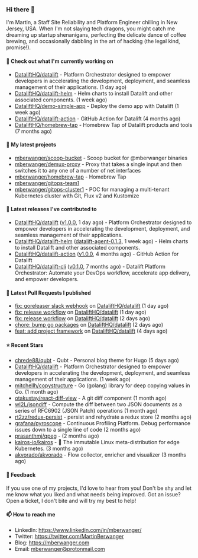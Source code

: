 ### Hi there 👋

I'm Martin, a Staff Site Reliability and Platform Engineer chilling in New Jersey, USA. When I'm not slaying tech dragons, you might catch me dreaming up startup shenanigans, perfecting the delicate dance of coffee brewing, and occasionally dabbling in the art of hacking (the legal kind, promise!). 

#### 👷 Check out what I'm currently working on

- [DataliftHQ/datalift](https://github.com/DataliftHQ/datalift) - Platform Orchestrator designed to empower developers in accelerating the development, deployment, and seamless management of their applications. (1 day ago)
- [DataliftHQ/datalift-helm](https://github.com/DataliftHQ/datalift-helm) - Helm charts to install Datalift and other associated components. (1 week ago)
- [DataliftHQ/demo-simple-app](https://github.com/DataliftHQ/demo-simple-app) - Deploy the demo app with Datalift (1 week ago)
- [DataliftHQ/datalift-action](https://github.com/DataliftHQ/datalift-action) - GitHub Action for Datalift (4 months ago)
- [DataliftHQ/homebrew-tap](https://github.com/DataliftHQ/homebrew-tap) - Homebrew Tap of Datalift products and tools (7 months ago)

#### 🌱 My latest projects

- [mberwanger/scoop-bucket](https://github.com/mberwanger/scoop-bucket) - Scoop bucket for @mberwanger binaries
- [mberwanger/demux-proxy](https://github.com/mberwanger/demux-proxy) - Proxy that takes a single input and then switches it to any one of a number of net interfaces
- [mberwanger/homebrew-tap](https://github.com/mberwanger/homebrew-tap) - Homebrew Tap
- [mberwanger/gitops-team1](https://github.com/mberwanger/gitops-team1)
- [mberwanger/gitops-cluster1](https://github.com/mberwanger/gitops-cluster1) - POC for managing a multi-tenant Kubernetes cluster with Git, Flux v2 and Kustomize

#### 🔭 Latest releases I've contributed to

- [DataliftHQ/datalift](https://github.com/DataliftHQ/datalift) ([v1.0.0](https://github.com/DataliftHQ/datalift/releases/tag/v1.0.0), 1 day ago) - Platform Orchestrator designed to empower developers in accelerating the development, deployment, and seamless management of their applications.
- [DataliftHQ/datalift-helm](https://github.com/DataliftHQ/datalift-helm) ([datalift-agent-0.1.3](https://github.com/DataliftHQ/datalift-helm/releases/tag/datalift-agent-0.1.3), 1 week ago) - Helm charts to install Datalift and other associated components.
- [DataliftHQ/datalift-action](https://github.com/DataliftHQ/datalift-action) ([v1.0.0](https://github.com/DataliftHQ/datalift-action/releases/tag/v1.0.0), 4 months ago) - GitHub Action for Datalift
- [DataliftHQ/datalift-cli](https://github.com/DataliftHQ/datalift-cli) ([v0.1.0](https://github.com/DataliftHQ/datalift-cli/releases/tag/v0.1.0), 7 months ago) - Datalift Platform Orchestrator: Automate your DevOps workflow, accelerate app delivery, and empower developers.

#### 🔨 Latest Pull Requests I published

- [fix: goreleaser slack webhook](https://github.com/DataliftHQ/datalift/pull/17) on [DataliftHQ/datalift](https://github.com/DataliftHQ/datalift) (1 day ago)
- [fix: release workflow](https://github.com/DataliftHQ/datalift/pull/16) on [DataliftHQ/datalift](https://github.com/DataliftHQ/datalift) (1 day ago)
- [fix: release workflow](https://github.com/DataliftHQ/datalift/pull/15) on [DataliftHQ/datalift](https://github.com/DataliftHQ/datalift) (2 days ago)
- [chore: bump go packages](https://github.com/DataliftHQ/datalift/pull/14) on [DataliftHQ/datalift](https://github.com/DataliftHQ/datalift) (2 days ago)
- [feat: add project framework](https://github.com/DataliftHQ/datalift/pull/3) on [DataliftHQ/datalift](https://github.com/DataliftHQ/datalift) (4 days ago)

#### ⭐ Recent Stars

- [chrede88/qubt](https://github.com/chrede88/qubt) - Qubt - Personal blog theme for Hugo (5 days ago)
- [DataliftHQ/datalift](https://github.com/DataliftHQ/datalift) - Platform Orchestrator designed to empower developers in accelerating the development, deployment, and seamless management of their applications. (1 week ago)
- [mitchellh/copystructure](https://github.com/mitchellh/copystructure) - Go (golang) library for deep copying values in Go. (1 month ago)
- [otakustay/react-diff-view](https://github.com/otakustay/react-diff-view) - A git diff component (1 month ago)
- [wI2L/jsondiff](https://github.com/wI2L/jsondiff) - Compute the diff between two JSON documents as a series of RFC6902 (JSON Patch) operations (1 month ago)
- [rt2zz/redux-persist](https://github.com/rt2zz/redux-persist) - persist and rehydrate a redux store (2 months ago)
- [grafana/pyroscope](https://github.com/grafana/pyroscope) - Continuous Profiling Platform. Debug performance issues down to a single line of code (2 months ago)
- [prasanthmj/qpeg](https://github.com/prasanthmj/qpeg) -  (2 months ago)
- [kairos-io/kairos](https://github.com/kairos-io/kairos) - :penguin: The immutable Linux meta-distribution for edge Kubernetes. (3 months ago)
- [akvorado/akvorado](https://github.com/akvorado/akvorado) - Flow collector, enricher and visualizer (3 months ago)

#### 💬 Feedback

If you use one of my projects, I'd love to hear from you! Don't be shy and let me know what you liked and what needs being improved. Got an issue? Open a ticket, I don't bite and will try my best to help!

#### 📫 How to reach me

- LinkedIn: https://www.linkedin.com/in/mberwanger/
- Twitter: https://twitter.com/MartinBerwanger
- Blog: https://mberwanger.com
- Email: mberwanger@protonmail.com
